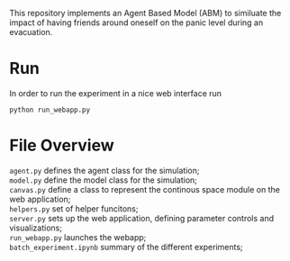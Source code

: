 This repository implements an Agent Based Model (ABM) to similuate the impact of having friends around oneself on the panic level during an evacuation.

# Run
In order to run the experiment in a nice web interface run

```
python run_webapp.py
```

# File Overview 
`agent.py` defines the agent class for the simulation;   
`model.py` define the model class for the simulation;  
`canvas.py` define a class to represent the continous space module on the web application;  
`helpers.py` set of helper funcitons;  
`server.py` sets up the web application, defining parameter controls and visualizations;  
`run_webapp.py` launches the webapp;  
`batch_experiment.ipynb` summary of the different experiments;
